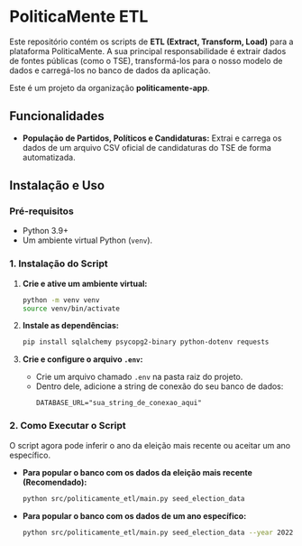 <!-- Este arquivo foi gerado/atualizado pelo DomTech Forger em 2025-06-23 16:10:59 -->

# PoliticaMente ETL

Este repositório contém os scripts de **ETL (Extract, Transform, Load)** para a plataforma PoliticaMente. A sua principal responsabilidade é extrair dados de fontes públicas (como o TSE), transformá-los para o nosso modelo de dados e carregá-los no banco de dados da aplicação.

Este é um projeto da organização **politicamente-app**.

## Funcionalidades

* **População de Partidos, Políticos e Candidaturas:** Extrai e carrega os dados de um arquivo CSV oficial de candidaturas do TSE de forma automatizada.

## Instalação e Uso

### Pré-requisitos

* Python 3.9+
* Um ambiente virtual Python (`venv`).

### 1. Instalação do Script

1.  **Crie e ative um ambiente virtual:**
    ```sh
    python -m venv venv
    source venv/bin/activate
    ```

2.  **Instale as dependências:**
    ```sh
    pip install sqlalchemy psycopg2-binary python-dotenv requests
    ```
3.  **Crie e configure o arquivo `.env`:**
    * Crie um arquivo chamado `.env` na pasta raiz do projeto.
    * Dentro dele, adicione a string de conexão do seu banco de dados:
        ```
        DATABASE_URL="sua_string_de_conexao_aqui"
        ```

### 2. Como Executar o Script

O script agora pode inferir o ano da eleição mais recente ou aceitar um ano específico.

* **Para popular o banco com os dados da eleição mais recente (Recomendado):**
    ```sh
    python src/politicamente_etl/main.py seed_election_data
    ```

* **Para popular o banco com os dados de um ano específico:**
    ```sh
    python src/politicamente_etl/main.py seed_election_data --year 2022
    ```